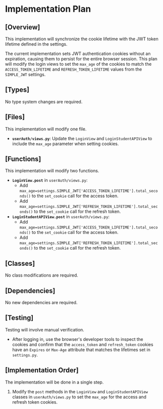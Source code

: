 # Implementation Plan

## [Overview]
This implementation will synchronize the cookie lifetime with the JWT token lifetime defined in the settings.

The current implementation sets JWT authentication cookies without an expiration, causing them to persist for the entire browser session. This plan will modify the login views to set the `max_age` of the cookies to match the `ACCESS_TOKEN_LIFETIME` and `REFRESH_TOKEN_LIFETIME` values from the `SIMPLE_JWT` settings.

## [Types]
No type system changes are required.

## [Files]
This implementation will modify one file.

-   **`userAuth/views.py`**: Update the `LoginView` and `LoginStudentAPIView` to include the `max_age` parameter when setting cookies.

## [Functions]
This implementation will modify two functions.

-   **`LoginView.post`** in `userAuth/views.py`:
    -   Add `max_age=settings.SIMPLE_JWT['ACCESS_TOKEN_LIFETIME'].total_seconds()` to the `set_cookie` call for the access token.
    -   Add `max_age=settings.SIMPLE_JWT['REFRESH_TOKEN_LIFETIME'].total_seconds()` to the `set_cookie` call for the refresh token.
-   **`LoginStudentAPIView.post`** in `userAuth/views.py`:
    -   Add `max_age=settings.SIMPLE_JWT['ACCESS_TOKEN_LIFETIME'].total_seconds()` to the `set_cookie` call for the access token.
    -   Add `max_age=settings.SIMPLE_JWT['REFRESH_TOKEN_LIFETIME'].total_seconds()` to the `set_cookie` call for the refresh token.

## [Classes]
No class modifications are required.

## [Dependencies]
No new dependencies are required.

## [Testing]
Testing will involve manual verification.

-   After logging in, use the browser's developer tools to inspect the cookies and confirm that the `access_token` and `refresh_token` cookies have an `Expires` or `Max-Age` attribute that matches the lifetimes set in `settings.py`.

## [Implementation Order]
The implementation will be done in a single step.

1.  Modify the `post` methods in the `LoginView` and `LoginStudentAPIView` classes in `userAuth/views.py` to set the `max_age` for the access and refresh token cookies.
